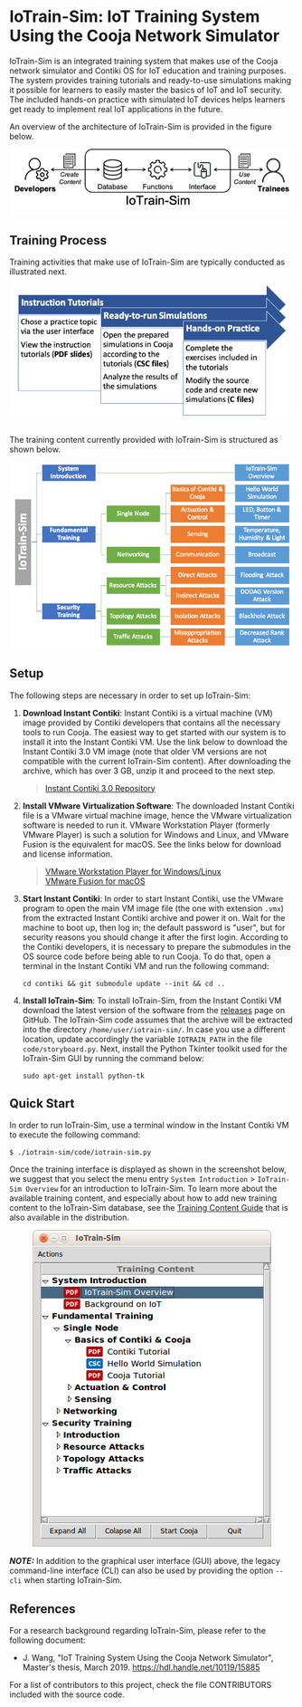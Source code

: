 
# IoTrain-Sim: IoT Training System Using the Cooja Network Simulator

IoTrain-Sim is an integrated training system that makes use of the
Cooja network simulator and Contiki OS for IoT education and training
purposes. The system provides training tutorials and ready-to-use
simulations making it possible for learners to easily master the
basics of IoT and IoT security. The included hands-on practice with
simulated IoT devices helps learners get ready to implement real IoT
applications in the future.

An overview of the architecture of IoTrain-Sim is provided in the
figure below.

<div align=center><img src="figures/system_architecture.png"></div>


## Training Process

Training activities that make use of IoTrain-Sim are typically
conducted as illustrated next.

<div align=center><img src="figures/training_workflow.png"></div>

<br>

The training content currently provided with IoTrain-Sim is structured
as shown below.

<div align=center><img src="figures/content_overview.png"></div>


## Setup

The following steps are necessary in order to set up IoTrain-Sim:

1. **Download Instant Contiki**: Instant Contiki is a virtual machine
   (VM) image provided by Contiki developers that contains all the
   necessary tools to run Cooja. The easiest way to get started with
   our system is to install it into the Instant Contiki VM. Use the
   link below to download the Instant Contiki 3.0 VM image (note that
   older VM versions are not compatible with the current IoTrain-Sim
   content). After downloading the archive, which has over 3 GB, unzip
   it and proceed to the next step.

   >[Instant Contiki 3.0 Repository](https://sourceforge.net/projects/contiki/files/Instant%20Contiki/Instant%20Contiki%203.0/)

2. **Install VMware Virtualization Software**: The downloaded Instant
   Contiki file is a VMware virtual machine image, hence the VMware
   virtualization software is needed to run it. VMware Workstation
   Player (formerly VMware Player) is such a solution for Windows and
   Linux, and VMware Fusion is the equivalent for macOS. See the links
   below for download and license information.

   >[VMware Workstation Player for Windows/Linux](https://www.vmware.com/products/workstation-player.html)<br>
   >[VMware Fusion for macOS](https://www.vmware.com/products/fusion.html)

3. **Start Instant Contiki**: In order to start Instant Contiki, use
   the VMware program to open the main VM image file (the one with
   extension `.vmx`) from the extracted Instant Contiki archive and
   power it on. Wait for the machine to boot up, then log in; the
   default password is "user", but for security reasons you should
   change it after the first login. According to the Contiki
   developers, it is necessary to prepare the submodules in the OS
   source code before being able to run Cooja. To do that, open a
   terminal in the Instant Contiki VM and run the following command:

   ```
   cd contiki && git submodule update --init && cd ..
   ```

4. **Install IoTrain-Sim**: To install IoTrain-Sim, from the Instant
   Contiki VM download the latest version of the software from the
   [releases](https://github.com/crond-jaist/iotrain-sim/releases)
   page on GitHub. The IoTrain-Sim code assumes that the archive will
   be extracted into the directory `/home/user/iotrain-sim/`. In case
   you use a different location, update accordingly the variable
   `IOTRAIN_PATH` in the file `code/storyboard.py`. Next, install the
   Python Tkinter toolkit used for the IoTrain-Sim GUI by running the
   command below:

   ```
   sudo apt-get install python-tk
   ```


## Quick Start

In order to run IoTrain-Sim, use a terminal window in the Instant
Contiki VM to execute the following command:

```
$ ./iotrain-sim/code/iotrain-sim.py
```

Once the training interface is displayed as shown in the screenshot
below, we suggest that you select the menu entry `System Introduction`
&gt; `IoTrain-Sim Overview` for an introduction to IoTrain-Sim. To
learn more about the available training content, and especially about
how to add new training content to the IoTrain-Sim database, see the
[Training Content Guide](content_guide.md) that is also available in
the distribution.

<div align=center><img src="figures/gui_screenshot.png"></div>

**_NOTE:_** In addition to the graphical user interface (GUI) above,
  the legacy command-line interface (CLI) can also be used by
  providing the option `--cli` when starting IoTrain-Sim.


## References

For a research background regarding IoTrain-Sim, please refer to the
following document:

* J. Wang, "IoT Training System Using the Cooja Network Simulator",
  Master's thesis, March 2019. https://hdl.handle.net/10119/15885

For a list of contributors to this project, check the file
CONTRIBUTORS included with the source code.
